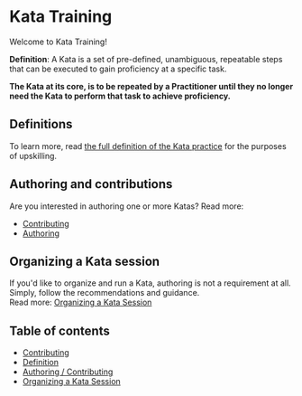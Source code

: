 # Kata Training

Welcome to Kata Training! 

**Definition**: A Kata is a set of pre-defined, unambiguous, repeatable steps that can be executed to gain proficiency at a specific task. 

**The Kata at its core, is to be repeated by a Practitioner until they no longer need the Kata to perform that task to achieve proficiency.**

## Definitions
To learn more, read [the full definition of the Kata practice](./docs/definition.md) for the purposes of upskilling.

## Authoring and contributions
Are you interested in authoring one or more Katas? Read more: 

- [Contributing](./docs/contributing.md) 
- [Authoring](./docs/authoring.md) 

## Organizing a Kata session
If you'd like to organize and run a Kata, authoring is not a requirement at all. Simply, follow the recommendations and guidance.
<br />Read more: [Organizing a Kata Session](./docs/organizing.md) 

## Table of contents

- [Contributing](./docs/contributing.md) 
- [Definition](./docs/definition.md) 
- [Authoring / Contributing](./docs/authoring.md) 
- [Organizing a Kata Session](./docs/organizing.md) 
